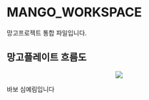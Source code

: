 # MANGO_WORKSPACE
망고프로젝트 통합 파일입니다.

## 망고플레이트 흐름도
<p align="center">
    <img src="https://github.com/yelo-o/MANGO_WORKSPACE/assets/64743180/7926f5ac-69dc-49d7-8e5d-7569d9a88bc0">
</p>

바보 심예림입니다
